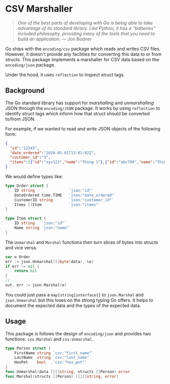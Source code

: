 # CSV Marshaller

> *One of the best parts of developing with Go is being able to take advantage of its standard library. Like Python, it has a "batteries" included philosophy, providing many of the tools that you need to build an application.* — Jon Bodner

Go ships with the `encoding/csv` package which reads and writes CSV files. However, it doesn't provide any facilities for converting this data to or from structs. This package implements a marshaller for CSV data based on the `encoding/json` package. 

Under the hood, it uses `reflection` to inspect struct tags.

## Background
The Go standard library has support for *marshalling* and *unmarshalling* JSON through the `encoding/JSON` package. It works by using `reflection` to identify struct tags which inform how that struct should be converted to/from JSON.

For example, if we wanted to read and write JSON objects of the following form:
```JSON
{
  "id":"12345",
  "date_ordered":"2020-05-01T13:01:02Z",
  "customer_id":"3",
  "items":[{"id":"xyz123","name":"Thing 1"},{"id":"abc789","name":"Thing 2"}]
}
```

We would define types like:
```Go
type Order struct {
    ID string               `json:"id"`
    DateOrdered time.TIME   `json:"date_ordered"`
    CustomerID string       `json:"customer_id"`
    Items []Item            `json:"items"`
}

type Item struct {
    ID string   `json:"id"`
    Name string `json:"name"`
}
```

The `Unmarshal` and `Marshal` functions then turn slices of bytes into structs and vice versa.
```Go
var o Order
err := json.Unmarshal([]byte(data), &o)
if err != nil {
	return nil
}
// ...
out, err := json.Marshal(o)
```

You could just pass a `map[string]interface{}` to `json.Marshal` and `json.Unmarshal` but this loses on the strong typing Go offers. It helps to document the expected data and the types of the expected data.

## Usage
This package is follows the design of `encoding/json` and provides two functions: `csv.Marshal` and `csv.Unmarshal`.
```Go
type Person struct {
    FirstName string `csv:"first_name"`
    LastName  string `csv:"last_name"`
    HasPet    bool   `csv:"has_pet"` 
}
func Unmarshal(data [][]string, structs []Person) error
func Marshal(structs []Person) ([][]string, error)
```